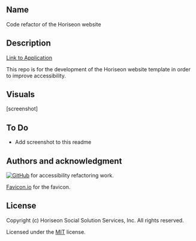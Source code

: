 ## Name
Code refactor of the Horiseon website

## Description
[Link to Application](https://willmowlam.github.io/horiseon-code-refactor/)

This repo is for the development of the Horiseon website template in order to improve accessibility.

## Visuals
[screenshot]

## To Do
- Add screenshot to this readme

## Authors and acknowledgment
[![GitHub](https://img.shields.io/badge/willmowlam-blueviolet)](https://github.com/willmowlam) for accessibility refactoring work.

[Favicon.io](https://favicon.io/) for the favicon.

## License
Copyright (c) Horiseon Social Solution Services, Inc. All rights reserved.

Licensed under the [MIT](LICENSE) license.

